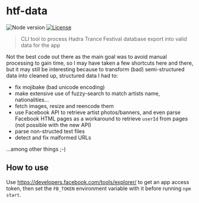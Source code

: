 # htf-data

![Node version](https://img.shields.io/badge/node-%3E%3D6.0.0-brightgreen.svg)
[![License](https://img.shields.io/badge/license-MIT-blue.svg)](LICENSE)

> CLI tool to process Hadra Trance Festival database export into valid data for the app

Not the best code out there as the main goal was to avoid manual processing to gain time,
so I may have taken a few shortcuts here and there, but it may still be interesting
because to transform (bad) semi-structured data into cleaned up, structured data I had to:

- fix mojibake (bad unicode encoding)
- make extensive use of fuzzy-search to match artists name, nationalities...
- fetch images, resize and reencode them
- use Facebook API to retrieve artist photos/banners, and even parse Facebook HTML pages as
  a workaround to retrieve `userId` from pages (not possible with the new API)
- parse non-structed text files
- detect and fix malformed URLs

...among other things ;-)

## How to use

Use https://developers.facebook.com/tools/explorer/ to get an app access token,
then set the `FB_TOKEN` environment variable with it before running `npm start`.

